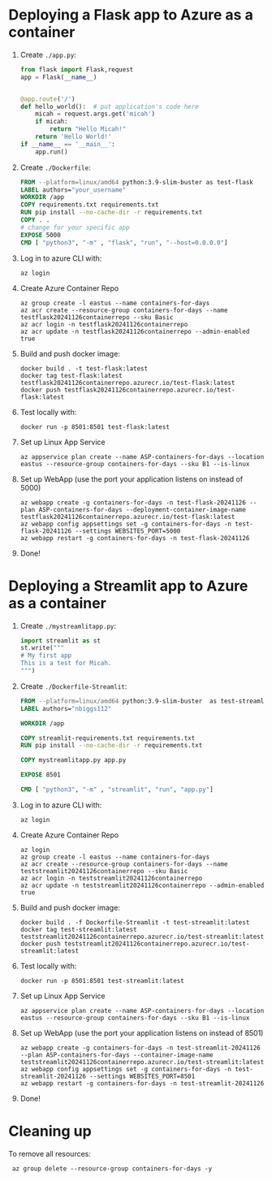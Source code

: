 # Deploying a Flask app to Azure as a container
1. Create `./app.py`:
   ```python
   from flask import Flask,request
   app = Flask(__name__)
   
   
   @app.route('/')
   def hello_world():  # put application's code here
       micah = request.args.get('micah')
       if micah:
           return "Hello Micah!"
       return 'Hello World!'
   if __name__ == '__main__':
       app.run()
   ```
1. Create `./Dockerfile`:
    ```dockerfile
    FROM --platform=linux/amd64 python:3.9-slim-buster as test-flask
    LABEL authors="your_username"
    WORKDIR /app
    COPY requirements.txt requirements.txt
    RUN pip install --no-cache-dir -r requirements.txt
    COPY . .
    # change for your specific app
    EXPOSE 5000
    CMD [ "python3", "-m" , "flask", "run", "--host=0.0.0.0"]
    ```
2. Log in to azure CLI with: 
   ```shell
   az login
   ```
2. Create Azure Container Repo
    ```shell
   az group create -l eastus --name containers-for-days
   az acr create --resource-group containers-for-days --name testflask20241126containerrepo --sku Basic
   az acr login -n testflask20241126containerrepo  
   az acr update -n testflask20241126containerrepo --admin-enabled true
    ```
3. Build and push docker image: 
    ```shell
    docker build . -t test-flask:latest
    docker tag test-flask:latest testflask20241126containerrepo.azurecr.io/test-flask:latest
    docker push testflask20241126containerrepo.azurecr.io/test-flask:latest
    ```
4. Test locally with: 
   ```shell
   docker run -p 8501:8501 test-flask:latest
   ```
5. Set up Linux App Service
    ```shell
    az appservice plan create --name ASP-containers-for-days --location eastus --resource-group containers-for-days --sku B1 --is-linux 
    ```
6. Set up WebApp (use the port your application listens on instead of 5000)
    ```shell
    az webapp create -g containers-for-days -n test-flask-20241126 --plan ASP-containers-for-days --deployment-container-image-name testflask20241126containerrepo.azurecr.io/test-flask:latest
    az webapp config appsettings set -g containers-for-days -n test-flask-20241126 --settings WEBSITES_PORT=5000
    az webapp restart -g containers-for-days -n test-flask-20241126
    ```
7. Done!

# Deploying a Streamlit app to Azure as a container
1. Create `./mystreamlitapp.py`:
   ```python
   import streamlit as st
   st.write("""
   # My first app
   This is a test for Micah.
   """)
   ```
1. Create `./Dockerfile-Streamlit`:
    ```dockerfile
    FROM --platform=linux/amd64 python:3.9-slim-buster  as test-streamlit-build
   LABEL authors="nbiggs112"
   
   WORKDIR /app
   
   COPY streamlit-requirements.txt requirements.txt
   RUN pip install --no-cache-dir -r requirements.txt
   
   COPY mystreamlitapp.py app.py
   
   EXPOSE 8501
   
   CMD [ "python3", "-m" , "streamlit", "run", "app.py"]
    ```
2. Log in to azure CLI with: 
   ```shell
   az login
   ```
1. Create Azure Container Repo
    ```shell
   az login   
   az group create -l eastus --name containers-for-days
   az acr create --resource-group containers-for-days --name teststreamlit20241126containerrepo --sku Basic
   az acr login -n teststreamlit20241126containerrepo  
   az acr update -n teststreamlit20241126containerrepo --admin-enabled true
    ```
3. Build and push docker image: 
    ```shell
    docker build . -f Dockerfile-Streamlit -t test-streamlit:latest
    docker tag test-streamlit:latest teststreamlit20241126containerrepo.azurecr.io/test-streamlit:latest
    docker push teststreamlit20241126containerrepo.azurecr.io/test-streamlit:latest
    ```
4. Test locally with: 
   ```shell
   docker run -p 8501:8501 test-streamlit:latest
   ```
5. Set up Linux App Service
    ```shell
    az appservice plan create --name ASP-containers-for-days --location eastus --resource-group containers-for-days --sku B1 --is-linux 
    ```
6. Set up WebApp (use the port your application listens on instead of 8501)
    ```shell
    az webapp create -g containers-for-days -n test-streamlit-20241126 --plan ASP-containers-for-days --container-image-name teststreamlit20241126containerrepo.azurecr.io/test-streamlit:latest
    az webapp config appsettings set -g containers-for-days -n test-streamlit-20241126 --settings WEBSITES_PORT=8501
    az webapp restart -g containers-for-days -n test-streamlit-20241126
    ```
   
7. Done!

# Cleaning up
To remove all resources: 
   ```shell
    az group delete --resource-group containers-for-days -y
   ```